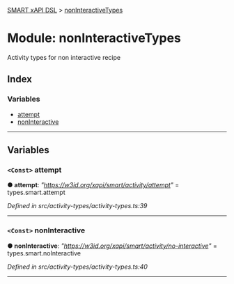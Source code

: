 [SMART xAPI DSL](../README.md) > [nonInteractiveTypes](../modules/noninteractivetypes.md)

# Module: nonInteractiveTypes

Activity types for non interactive recipe

## Index

### Variables

* [attempt](noninteractivetypes.md#attempt)
* [nonInteractive](noninteractivetypes.md#noninteractive)

---

## Variables

<a id="attempt"></a>

### `<Const>` attempt

**● attempt**: *"https://w3id.org/xapi/smart/activity/attempt"* =  types.smart.attempt

*Defined in src/activity-types/activity-types.ts:39*

___
<a id="noninteractive"></a>

### `<Const>` nonInteractive

**● nonInteractive**: *"https://w3id.org/xapi/smart/activity/no-interactive"* =  types.smart.noInteractive

*Defined in src/activity-types/activity-types.ts:40*

___

